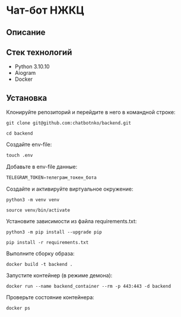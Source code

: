 # Чат-бот НЖКЦ #

## Описание ##

## Стек технологий ##
+ Python 3.10.10
+ Aiogram
+ Docker

## Установка
Клонируйте репозиторий и перейдите в него в командной строке:
```
git clone git@github.com:chatbotnko/backend.git
```

```
cd backend
```

Создайте env-file:
```python
touch .env
```

Добавьте в env-file данные:
```python
TELEGRAM_TOKEN=телеграм_токен_бота
```

Cоздайте и активируйте виртуальное окружение:

```
python3 -m venv venv
```

```
source venv/bin/activate
```

Установите зависимости из файла requirements.txt:

```
python3 -m pip install --upgrade pip
```

```
pip install -r requirements.txt
```

Выполните сборку образа:
```
docker build -t backend . 
```

Запустите контейнер (в режиме демона):
```
docker run --name backend_container --rm -p 443:443 -d backend
```

Проверьте состояние контейнера:
```
docker ps
```

